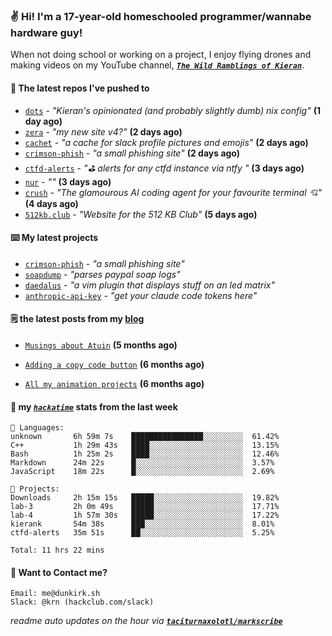 ### ✌️ Hi! I'm a 17-year-old homeschooled programmer/wannabe hardware guy!

When not doing school or working on a project, I enjoy flying drones and making videos on my YouTube channel, [**_`The Wild Ramblings of Kieran`_**](https://youtube.com/@kieran.rambles).

#### 👷 The latest repos I've pushed to

- [`dots`](https://github.com/taciturnaxolotl/dots) - _"Kieran's opinionated (and probably slightly dumb) nix config"_ **(1 day ago)**
- [`zera`](https://github.com/taciturnaxolotl/zera) - _"my new site v4?"_ **(2 days ago)**
- [`cachet`](https://github.com/taciturnaxolotl/cachet) - _"a cache for slack profile pictures and emojis"_ **(2 days ago)**
- [`crimson-phish`](https://github.com/taciturnaxolotl/crimson-phish) - _"a small phishing site"_ **(2 days ago)**
- [`ctfd-alerts`](https://github.com/taciturnaxolotl/ctfd-alerts) - _"⛳ alerts for any ctfd instance via ntfy "_ **(3 days ago)**
- [`nur`](https://github.com/charmbracelet/nur) - _""_ **(3 days ago)**
- [`crush`](https://github.com/charmbracelet/crush) - _"The glamourous AI coding agent for your favourite terminal 💘"_ **(4 days ago)**
- [`512kb.club`](https://github.com/kevquirk/512kb.club) - _"Website for the 512 KB Club"_ **(5 days ago)**

#### ⌨️ My latest projects

- [`crimson-phish`](https://github.com/taciturnaxolotl/crimson-phish) - _"a small phishing site"_
- [`soapdump`](https://github.com/taciturnaxolotl/soapdump) - _"parses paypal soap logs"_
- [`daedalus`](https://github.com/taciturnaxolotl/daedalus) - _"a vim plugin that displays stuff on an led matrix"_
- [`anthropic-api-key`](https://github.com/taciturnaxolotl/anthropic-api-key) - _"get your claude code tokens here"_

#### 🗒️ the latest posts from my [blog](https://dunkirk.sh)

- [`Musings about Atuin`](https://dunkirk.sh/blog/atuin/) **(5 months ago)**

- [`Adding a copy code button`](https://dunkirk.sh/blog/adding-a-copy-button/) **(6 months ago)**

- [`All my animation projects`](https://dunkirk.sh/blog/my-animations/) **(6 months ago)**



#### 📡 my [_`hackatime`_](https://waka.hackclub.com) stats from the last week

```text
💾 Languages:
unknown       6h 59m 7s    ████████████████░░░░░░░░░  61.42%
C++           1h 29m 43s   ████░░░░░░░░░░░░░░░░░░░░░  13.15%
Bash          1h 25m 2s    ████░░░░░░░░░░░░░░░░░░░░░  12.46%
Markdown      24m 22s      █░░░░░░░░░░░░░░░░░░░░░░░░  3.57%
JavaScript    18m 22s      █░░░░░░░░░░░░░░░░░░░░░░░░  2.69%

💼 Projects:
Downloads     2h 15m 15s   █████░░░░░░░░░░░░░░░░░░░░  19.82%
lab-3         2h 0m 49s    █████░░░░░░░░░░░░░░░░░░░░  17.71%
lab-4         1h 57m 30s   █████░░░░░░░░░░░░░░░░░░░░  17.22%
kierank       54m 38s      ███░░░░░░░░░░░░░░░░░░░░░░  8.01%
ctfd-alerts   35m 51s      ██░░░░░░░░░░░░░░░░░░░░░░░  5.25%

Total: 11 hrs 22 mins
```

#### 📮 Want to Contact me?

```text
Email: me@dunkirk.sh
Slack: @krn (hackclub.com/slack)
```

_readme auto updates on the hour via [**`taciturnaxolotl/markscribe`**](https://github.com/taciturnaxolotl/markscribe)_
